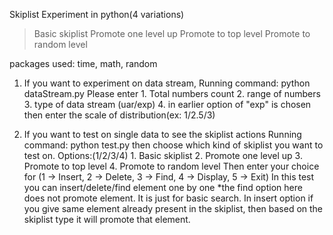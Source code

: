 
Skiplist Experiment in python(4 variations)
> Basic skiplist
> Promote one level up
> Promote to top level
> Promote to random level

packages used: time, math, random

1. If you want to experiment on data stream, 
    Running command: python dataStream.py
    Please enter
        1. Total numbers count
        2. range of numbers
        3. type of data stream (uar/exp)
        4. in earlier option of "exp" is chosen then enter the scale of distribution(ex: 1/2.5/3)
        
2. If you want to test on single data to see the skiplist actions
    Running command: python test.py
    then choose which kind of skiplist you want to test on. 
    Options:(1/2/3/4) 
        1. Basic skiplist
        2. Promote one level up
        3. Promote to top level
        4. Promote to random level
    Then enter your choice for (1 -> Insert, 2 -> Delete, 3 -> Find, 4 -> Display, 5 -> Exit)
    In this test you can insert/delete/find element one by one
    *the find option here does not promote element. It is just for basic search. In insert option if you give same element already present in the skiplist, then based on the skiplist type it will promote that element.






